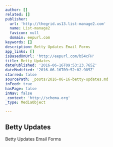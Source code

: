 ```yaml
---
author: []
related: []
publisher:
  url: 'http://thegrid.us13.list-manage2.com'
  name: List-manage2
  favicon: null
  domain: eepurl.com
keywords: []
description: Betty Updates Email Forms
app_links: []
isBasedOnUrl: 'http://eepurl.com/b54cFH'
title: Betty Updates
datePublished: '2016-06-16T09:53:23.765Z'
dateModified: '2016-06-16T09:52:02.985Z'
starred: false
sourcePath: _posts/2016-06-16-betty-updates.md
inFeed: true
hasPage: false
inNav: false
_context: 'http://schema.org'
_type: MediaObject

---
```

<article style=""><h1>Betty Updates</h1><p>Betty Updates Email Forms</p></article>